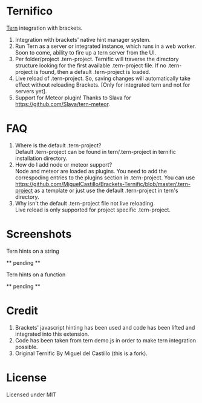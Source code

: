 Ternifico
=============

[Tern](http://ternjs.net/) integration with brackets.<br>

1. Integration with brackets' native hint manager system.
2. Run Tern as a server or integrated instance, which runs in a web worker.  Soon to come, ability to fire up a tern server from the UI.
3. Per folder/project .tern-project.  Ternific will traverse the directory structure looking for the first available  .tern-project file. If no .tern-project is found, then a default .tern-project is loaded.
4. Live reload of .tern-project.  So, saving changes will automatically take effect without reloading Brackets. [Only for integrated tern and not for servers yet].
5. Support for Meteor plugin!  Thanks to Slava for https://github.com/Slava/tern-meteor.


FAQ
=============
1. Where is the default .tern-project?<br>
  Default .tern-project can be found in tern/.tern-project in ternific installation directory.
2. How do I add node or meteor support?<br>
  Node and meteor are loaded as plugins.  You need to add the correspoding entries to the plugins section in .tern-project.  You can use https://github.com/MiguelCastillo/Brackets-Ternific/blob/master/.tern-project as a template or just use the default .tern-project in tern's directory.
3. Why isn't the default .tern-project file not live reloading.<br>
  Live reload is only supported for project specific .tern-project.


Screenshots
=============
Tern hints on a string

** pending **

Tern hints on a function

** pending **


Credit
=============

1. Brackets' javascript hinting has been used and code has been lifted and integrated into this extension.<br>
2. Code has been taken from tern demo.js in order to make tern integration possible.<br>
3. Original Ternific By Miguel del Castillo (this is a fork).<br>

License
=============

Licensed under MIT
